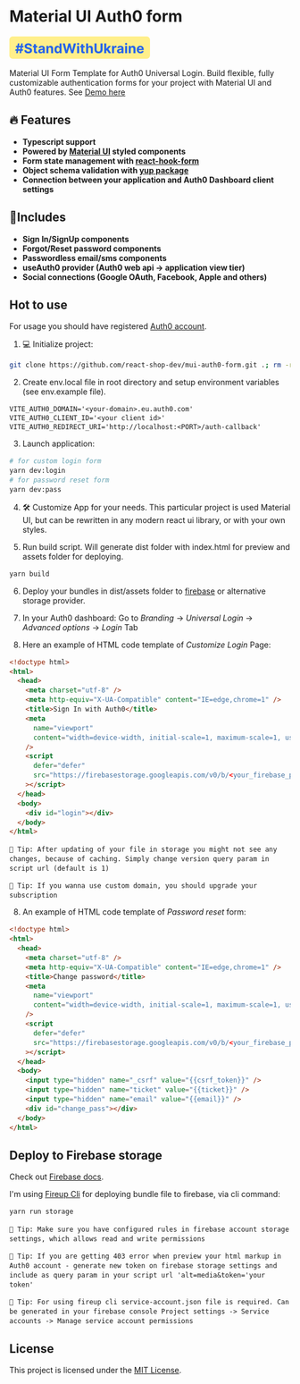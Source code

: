 # Material UI Auth0 form

[![StandWithUkraine](https://raw.githubusercontent.com/vshymanskyy/StandWithUkraine/main/badges/StandWithUkraine.svg)](https://github.com/vshymanskyy/StandWithUkraine/blob/main/docs/README.md)

Material UI Form Template for Auth0 Universal Login.
Build flexible, fully customizable authentication forms for your project with Material UI and Auth0 features. See [Demo here](https://react-shop-82a36.firebaseapp.com/?_gl=1*10k7bz1*_ga*MTUwOTM0MzA4OS4xNjY1MjM1NDc0*_ga_CW55HF8NVT*MTY5NTkwMzA5NC4xMS4xLjE2OTU5MDMxMDAuNTQuMC4w)

## 🔥 Features

- **Typescript support**
- **Powered by [Material UI](https://mui.com/) styled components**
- **Form state management with [react-hook-form](https://react-hook-form.com/)**
- **Object schema validation with [yup package](https://github.com/jquense/yup)**
- **Connection between your application and Auth0 Dashboard client settings**

## 🧩Includes

- **Sign In/SignUp components**
- **Forgot/Reset password components**
- **Passwordless email/sms components**
- **useAuth0 provider (Auth0 web api -> application view tier)**
- **Social connections (Google OAuth, Facebook, Apple and others)**

## Hot to use

For usage you should have registered [Auth0 account](https://auth0.com/).

1. 💻 Initialize project:

```sh
git clone https://github.com/react-shop-dev/mui-auth0-form.git .; rm -rf trunk .gitignore README.md .git
```

2. Create env.local file in root directory and setup environment variables (see env.example file).

```
VITE_AUTH0_DOMAIN='<your-domain>.eu.auth0.com'
VITE_AUTH0_CLIENT_ID='<your client id>'
VITE_AUTH0_REDIRECT_URI='http://localhost:<PORT>/auth-callback'

```

3. Launch application:

```sh
# for custom login form
yarn dev:login
# for password reset form
yarn dev:pass
```

4. 🛠 Customize App for your needs.
   This particular project is used Material UI, but can be rewritten in any modern react ui library, or with your own styles.

5. Run build script. Will generate dist folder with index.html for preview and assets folder for deploying.

```sh
yarn build
```

6. Deploy your bundles in dist/assets folder to [firebase](https://firebase.google.com/) or alternative storage provider.

7. In your Auth0 dashboard:
   Go to _Branding_ -> _Universal Login_ -> _Advanced options_ -> _Login_ Tab

8. Here an example of HTML code template of _Customize Login_ Page:

```html
<!doctype html>
<html>
  <head>
    <meta charset="utf-8" />
    <meta http-equiv="X-UA-Compatible" content="IE=edge,chrome=1" />
    <title>Sign In with Auth0</title>
    <meta
      name="viewport"
      content="width=device-width, initial-scale=1, maximum-scale=1, user-scalable=0"
    />
    <script
      defer="defer"
      src="https://firebasestorage.googleapis.com/v0/b/<your_firebase_project_url>/o/index.js?alt=media&token=<token>?version=1"
    ></script>
  </head>
  <body>
    <div id="login"></div>
  </body>
</html>
```

`🔔 Tip: After updating of your file in storage you might not see any changes, because of caching. Simply change version query param in script url (default is 1)`

`🔔 Tip: If you wanna use custom domain, you should upgrade your subscription`

8. An example of HTML code template of _Password reset_ form:

```html
<!doctype html>
<html>
  <head>
    <meta charset="utf-8" />
    <meta http-equiv="X-UA-Compatible" content="IE=edge,chrome=1" />
    <title>Change password</title>
    <meta
      name="viewport"
      content="width=device-width, initial-scale=1, maximum-scale=1, user-scalable=0"
    />
    <script
      defer="defer"
      src="https://firebasestorage.googleapis.com/v0/b/<your_firebase_project_url>/o/index.js?alt=media&token=<token>&version=1"
    ></script>
  </head>
  <body>
    <input type="hidden" name="_csrf" value="{{csrf_token}}" />
    <input type="hidden" name="ticket" value="{{ticket}}" />
    <input type="hidden" name="email" value="{{email}}" />
    <div id="change_pass"></div>
  </body>
</html>
```

## Deploy to Firebase storage

Check out [Firebase docs](https://firebase.google.com/docs/storage/web/start).

I'm using [Fireup Cli](https://github.com/AmruthPillai/fireup-cli) for deploying bundle file to firebase, via cli command:

```sh
yarn run storage
```

`🔔 Tip: Make sure you have configured rules in firebase account storage settings, which allows read and write permissions`

`🔔 Tip: If you are getting 403 error when preview your html markup in Auth0 account - generate new token on firebase storage settings and include as query param in your script url 'alt=media&token='your token'`

`🔔 Tip: For using fireup cli service-account.json file is required. Can be generated in your firebase console Project settings -> Service accounts -> Manage service account permissions`

## License

This project is licensed under the [MIT License](https://github.com/react-shop-dev/mui-auth0-form/blob/main/LICENSE.md).
